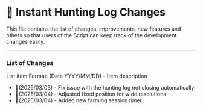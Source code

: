 # 📜 Instant Hunting Log Changes
This file contains the list of changes, improvements, new features and others so that users of the Script can keep track of the development changes easily.

---

### List of Changes
List item Format: (Date YYYY/MM/DD) - Item description

- 🔹(2025/03/03) - Fix issue with the hunting log not closing automatically
- 🔹(2025/03/04) - Adjusted fixed position for wide resolutions
- 🔹(2025/03/04) - Added new farming session timer